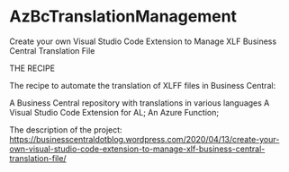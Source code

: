 # AzBcTranslationManagement

Create your own Visual Studio Code Extension to Manage XLF Business Central Translation File

THE RECIPE

The recipe to automate the translation of XLFF files in Business Central:

A Business Central repository with translations in various languages
A Visual Studio Code Extension for AL;
An Azure Function;

The description of the project:
https://businesscentraldotblog.wordpress.com/2020/04/13/create-your-own-visual-studio-code-extension-to-manage-xlf-business-central-translation-file/